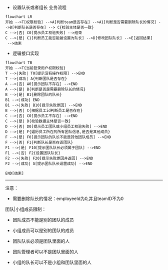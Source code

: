 - 设置队长或者组长 业务流程
```mermaid
flowchart LR
开始 -->T[权限校验] -->A[判断team是否存在] -->A1[判断是否需要删除队长的情况] -->B[判断队长是否存在] --> C{检验主体是否一致}
C -->|否| C0[提示员工校验失败] -->结束
C -->|是| C1[判断员工能否能被设置为队长] -->D[修改团队队长] -->E[返回结果]
 -->结束
```

- 逻辑接口实现
```mermaid 
flowchart TB
开始 -->T{当前登录用户权限校验}
T -->|失败| T0[提示没有操作权限] -->END
T -->|成功| A{判断团队是否存在}
A -->|否| A0[提示团队不存在] -->END
A -->|是| B{判断是否是需要删除队长的情况}
B -->|是| B1{删除团队的队长}
B1 -->|成功| END
B1 -->|失败| B10[提示失败原因] -->END
B -->|否| C{根据员工id判断员工是否存在}
C -->|否| C0[提示员工不存在] -->END
C -->|是| D{校验数据主体是否一致}
D -->|否| D0[提示员工团队或小组员工校验失败] -->END
D -->|是| F{遍历员工所在的所有团队信息,是否是其他成员}
F -->|是| F0[提示团队的队长不能是其他团队成员] -->END
F -->|否| F1{判断队长是否在该团队}
F1 -->|是| F10[提示团队队长必须属于团队] -->END
F1 -->|否| F2{设置团队队长}
F2 -->|失败| F20[提示失败原因并返回] -->END
F2 -->|成功| G[提示团队队长设置成功] -->END

END[结束]
```

---
注意：
- 需要删除队长的情况：employeeId为0,并且teamID不为0 

团队|小组成员限制：
- 团队成员不能是别的团队的成员 
- 小组成员可以是别的团队的成员 
- 团队队长必须是团队里面的人
- 团队管理者可以不是团队里面的人

- 小组的队长可以不是小组和团队里面的人

